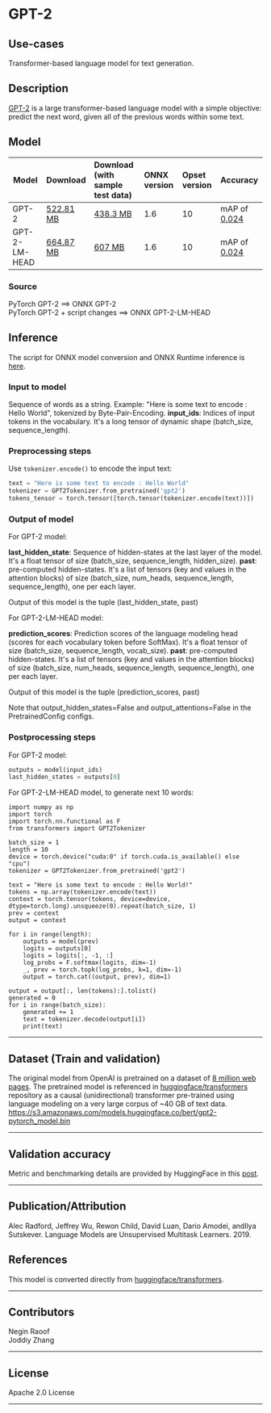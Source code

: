 # GPT-2

## Use-cases
Transformer-based language model for text generation.

## Description
[GPT-2](https://openai.com/blog/better-language-models/) is a large transformer-based language model with a simple objective: predict the next word, given all of the previous words within some text.

## Model

 |Model        |Download  | Download (with sample test data)|ONNX version|Opset version|Accuracy |
|-------------|:--------------|:--------------|:--------------|:--------------|:--------------|
|GPT-2       |[522.81 MB](model/gpt2-10.onnx) | [438.3 MB](model/gpt2-10.tar.gz)| 1.6 | 10 |mAP of [0.024](https://docs.google.com/spreadsheets/d/1sryqufw2D0XlUH4sq3e9Wnxu5EAQkaohzrJbd5HdQ_w/edit#gid=0)|
|GPT-2-LM-HEAD |[664.87 MB](model/gpt2-lm-head-10.onnx) | [607 MB](model/gpt2-lm-head-10.tar.gz)| 1.6 | 10 |mAP of [0.024](https://docs.google.com/spreadsheets/d/1sryqufw2D0XlUH4sq3e9Wnxu5EAQkaohzrJbd5HdQ_w/edit#gid=0)|


### Source
PyTorch GPT-2 ==> ONNX GPT-2  
PyTorch GPT-2 + script changes ==> ONNX GPT-2-LM-HEAD


## Inference
The script for ONNX model conversion and ONNX Runtime inference is [here](dependencies/GPT2-export.py).

### Input to model
Sequence of words as a string. Example: "Here is some text to encode : Hello World", tokenized by Byte-Pair-Encoding.
**input_ids**: Indices of input tokens in the vocabulary. It's a long tensor of dynamic shape (batch_size, sequence_length).



### Preprocessing steps
Use ```tokenizer.encode()``` to encode the input text:
```python
text = "Here is some text to encode : Hello World"
tokenizer = GPT2Tokenizer.from_pretrained('gpt2')
tokens_tensor = torch.tensor([torch.tensor(tokenizer.encode(text))])
```

### Output of model
For GPT-2 model:

**last_hidden_state**: Sequence of hidden-states at the last layer of the model. It's a float tensor of size (batch_size, sequence_length, hidden_size).
**past**: pre-computed hidden-states. It's a list of tensors (key and values in the attention blocks) of size (batch_size, num_heads, sequence_length, sequence_length), one per each layer.

Output of this model is the tuple (last_hidden_state, past)

For GPT-2-LM-HEAD model:

**prediction_scores**: Prediction scores of the language modeling head (scores for each vocabulary token before SoftMax). It's a float tensor of size (batch_size, sequence_length, vocab_size).
**past**: pre-computed hidden-states. It's a list of tensors (key and values in the attention blocks) of size (batch_size, num_heads, sequence_length, sequence_length), one per each layer.

Output of this model is the tuple (prediction_scores, past)

Note that output_hidden_states=False and output_attentions=False in the PretrainedConfig configs.

### Postprocessing steps
For GPT-2 model:

```python
outputs = model(input_ids)
last_hidden_states = outputs[0]
```

For GPT-2-LM-HEAD model, to generate next 10 words:
```
import numpy as np
import torch
import torch.nn.functional as F
from transformers import GPT2Tokenizer

batch_size = 1
length = 10
device = torch.device("cuda:0" if torch.cuda.is_available() else "cpu")
tokenizer = GPT2Tokenizer.from_pretrained('gpt2')

text = "Here is some text to encode : Hello World!"
tokens = np.array(tokenizer.encode(text))
context = torch.tensor(tokens, device=device, dtype=torch.long).unsqueeze(0).repeat(batch_size, 1)
prev = context
output = context

for i in range(length):
    outputs = model(prev)
    logits = outputs[0]
    logits = logits[:, -1, :]
    log_probs = F.softmax(logits, dim=-1)
    _, prev = torch.topk(log_probs, k=1, dim=-1)
    output = torch.cat((output, prev), dim=1)

output = output[:, len(tokens):].tolist()
generated = 0
for i in range(batch_size):
    generated += 1
    text = tokenizer.decode(output[i])
    print(text)
```
<hr>

## Dataset (Train and validation)
The original model from OpenAI is pretrained on a dataset of [8 million web pages](https://openai.com/blog/better-language-models).
The pretrained model is referenced in  [huggingface/transformers](https://github.com/huggingface/transformers/blob/master/transformers/modeling_gpt2.py) repository as a causal (unidirectional) transformer pre-trained using language modeling on a very large corpus of ~40 GB of text data.
https://s3.amazonaws.com/models.huggingface.co/bert/gpt2-pytorch_model.bin

<hr>

## Validation accuracy
Metric and benchmarking details are provided by HuggingFace in this [post](https://medium.com/huggingface/benchmarking-transformers-pytorch-and-tensorflow-e2917fb891c2).
<hr>


## Publication/Attribution
Alec Radford, Jeffrey Wu, Rewon Child, David Luan, Dario Amodei, andIlya Sutskever. Language Models are Unsupervised Multitask Learners. 2019.

## References
This model is converted directly from [huggingface/transformers](https://github.com/huggingface/transformers/blob/master/src/transformers/modeling_gpt2.py).
<hr>

## Contributors
Negin Raoof  
Joddiy Zhang
<hr>

## License
Apache 2.0 License
<hr>
